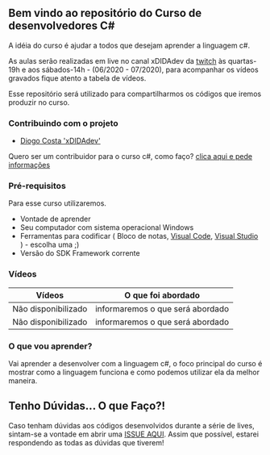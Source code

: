 ## Bem vindo ao repositório do Curso de desenvolvedores C#

A idéia do curso é ajudar a todos que desejam aprender a linguagem c#. 

As aulas serão realizadas em live no canal xDIDAdev da [twitch](https://twitch.tv/xdidadev) às quartas-19h e aos sábados-14h - (06/2020 - 07/2020), para acompanhar os vídeos gravados fique atento a tabela de vídeos. 

Esse repositório será utilizado para compartilharmos os códigos que iremos produzir no curso.

### Contribuindo com o projeto

* [Diogo Costa 'xDIDAdev'](https://twitter.com/diogotj)

Quero ser um contribuidor para o curso c#, como faço? [clica aqui e pede informações](mailto:diogo@codigocentral.com.br)

### Pré-requisitos

Para esse curso utilizaremos.

* Vontade de aprender
* Seu computador com sistema operacional Windows
* Ferramentas para codificar ( Bloco de notas, [Visual Code](https://code.visualstudio.com/), [Visual Studio](https://visualstudio.microsoft.com/pt-br/vs/community/) ) - escolha uma ;)
* Versão do SDK Framework corrente

### Vídeos

Vídeos | O que foi abordado
------------ | -------------
Não disponibilizado | informaremos o que será abordado
Não disponibilizado | informaremos o que será abordado

### O que vou aprender?

Vai aprender a desenvolver com a linguagem c#, o foco principal do curso é mostrar como a linguagem funciona e como podemos utilizar ela da melhor maneira.

## Tenho Dúvidas... O que Faço?!

Caso tenham dúvidas aos códigos desenvolvidos durante a série de lives, sintam-se a vontade em abrir uma [ISSUE AQUI](https://github.com/diogocsbr/curso-desenvolvedor-csharp/issues). Assim que possível, estarei respondendo as todas as dúvidas que tiverem!
